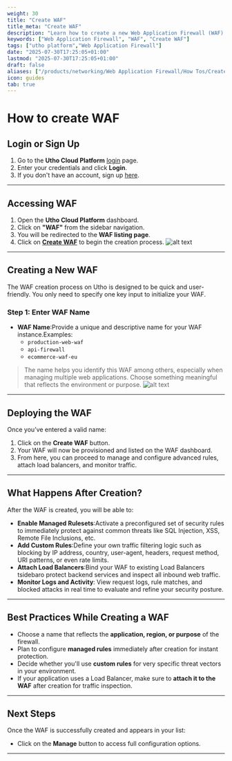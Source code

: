 ```yaml
---
weight: 30
title: "Create WAF"
title_meta: "Create WAF"
description: "Learn how to create a new Web Application Firewall (WAF) to protect your applications from malicious traffic, injections, and other common threats."
keywords: ["Web Application Firewall", "WAF", "Create WAF"]
tags: ["utho platform","Web Application Firewall"]
date: "2025-07-30T17:25:05+01:00"
lastmod: "2025-07-30T17:25:05+01:00"
draft: false 
aliases: ["/products/networking/Web Application Firewall/How Tos/Create WAF"]
icon: guides
tab: true
---
```

# **How to create WAF**

## **Login or Sign Up**

1. Go to the **Utho Cloud Platform** [login](https://console.utho.com/login) page.
2. Enter your credentials and click **Login**.
3. If you don't have an account, sign up [here](https://console.utho.com/signup).

---

## **Accessing WAF**

1. Open the **Utho Cloud Platform** dashboard.
2. Click on **"WAF"** from the sidebar navigation.
3. You will be redirected to the **WAF listing page**.
4. Click on **[Create WAF](https://console.utho.com/waf/create)** to begin the creation process.
   ![alt text](image.png)

---

## **Creating a New WAF**

The WAF creation process on Utho is designed to be quick and user-friendly. You only need to specify one key input to initialize your WAF.

### **Step 1: Enter WAF Name**

- **WAF Name**:Provide a unique and descriptive name for your WAF instance.Examples:
  - `production-web-waf`
  - `api-firewall`
  - `ecommerce-waf-eu`

> The name helps you identify this WAF among others, especially when managing multiple web applications. Choose something meaningful that reflects the environment or purpose.
> ![alt text](image-1.png)

---

## **Deploying the WAF**

Once you’ve entered a valid name:

1. Click on the **Create WAF** button.
2. Your WAF will now be provisioned and listed on the WAF dashboard.
3. From here, you can proceed to manage and configure advanced rules, attach load balancers, and monitor traffic.

---

## **What Happens After Creation?**

After the WAF is created, you will be able to:

- **Enable Managed Rulesets**:Activate a preconfigured set of security rules to immediately protect against common threats like SQL Injection, XSS, Remote File Inclusions, etc.
- **Add Custom Rules**:Define your own traffic filtering logic such as blocking by IP address, country, user-agent, headers, request method, URI patterns, or even rate limits.
- **Attach Load Balancers**:Bind your WAF to existing Load Balancers tsidebaro protect backend services and inspect all inbound web traffic.
- **Monitor Logs and Activity**:
  View request logs, rule matches, and blocked attacks in real time to evaluate and refine your security posture.

---

## **Best Practices While Creating a WAF**

- Choose a name that reflects the **application, region, or purpose** of the firewall.
- Plan to configure **managed rules** immediately after creation for instant protection.
- Decide whether you'll use **custom rules** for very specific threat vectors in your environment.
- If your application uses a Load Balancer, make sure to **attach it to the WAF** after creation for traffic inspection.

---

## **Next Steps**

Once the WAF is successfully created and appears in your list:

- Click on the **Manage** button to access full configuration options.

---
